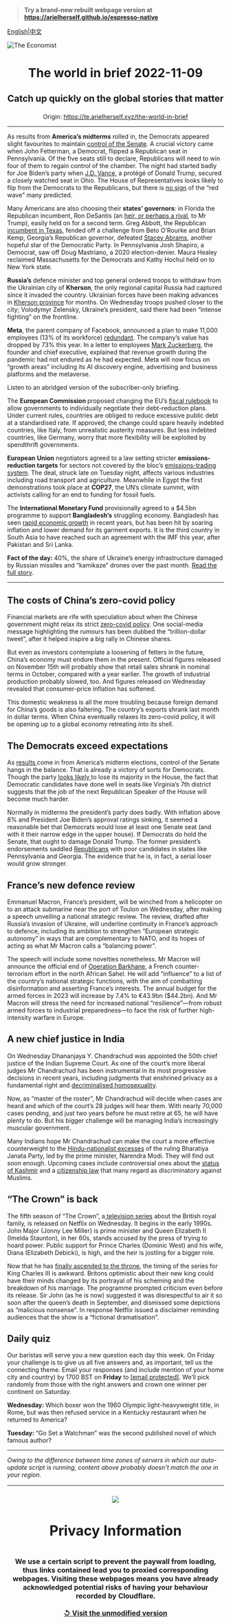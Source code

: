 > **Try a brand-new rebuilt webpage version at https://arielherself.github.io/espresso-native**

[English](https://github.com/arielherself/espresso/blob/main/README.md)|[中文](https://github-com.translate.goog/arielherself/espresso/blob/main/README.md?_x_tr_sl=en&_x_tr_tl=zh-CN&_x_tr_hl=zh-CN&_x_tr_pto=wapp)



![The Economist](menubar.png)

# <p align="center">The world in brief 2022-11-09</p>

## <p align="center">Catch up quickly on the global stories that matter</p>

<p align="center">Origin: <a href="https://te.arielherself.xyz/the-world-in-brief">https://te.arielherself.xyz/the-world-in-brief</a><hr>

As results from <strong>America’s midterms</strong> rolled in, the Democrats appeared slight favourites to maintain [control of the Senate](https://te.arielherself.xyz/united-states/2022/11/09/the-democrats-have-done-better-than-expected). A crucial victory came when John Fetterman, a Democrat, flipped a Republican seat in Pennsylvania. Of the five seats still to declare, Republicans will need to win four of them to regain control of the chamber. The night had started badly for Joe Biden’s party when [J.D. Vance](https://te.arielherself.xyz/graphic-detail/2022/11/07/what-ohios-senate-race-campaign-says-about-america), a protégé of Donald Trump, secured a closely watched seat in Ohio. The House of Representatives looks likely to flip from the Democrats to the Republicans, but there is [no sign](https://te.arielherself.xyz/graphic-detail/2022/11/09/a-disappointing-showing-for-the-republicans-in-the-midterms) of the “red wave” many predicted.

Many Americans are also choosing their <strong>states’ governors</strong>: in Florida the Republican incumbent, Ron DeSantis (an [heir, or perhaps a rival](https://te.arielherself.xyz/united-states/2021/07/24/the-rise-of-ron-desantis), to Mr Trump), easily held on for a second term. Greg Abbott, the Republican [incumbent in Texas](https://te.arielherself.xyz/united-states/2022/09/15/a-grassroots-group-is-channelling-public-frustration-in-texas), fended off a challenge from Beto O’Rourke and Brian Kemp, Georgia’s Republican governor, defeated [Stacey Abrams](https://te.arielherself.xyz/by-invitation/2022/10/10/a-conversation-with-stacey-abrams), another hopeful star of the Democratic Party. In Pennsylvania Josh Shapiro, a Democrat, saw off Doug Mastriano, a 2020 election-denier. Maura Healey reclaimed Massachusetts for the Democrats and Kathy Hochul held on to New York state.

<strong>Russia’s</strong> defence minister and top general ordered troops to withdraw from the Ukrainian city of <strong>Kherson</strong>, the only regional capital Russia had captured since it invaded the country. Ukrainian forces have been making advances in [Kherson province](https://te.arielherself.xyz/europe/2022/10/27/russia-braces-for-a-battle-over-kherson) for months. On Wednesday troops pushed closer to the city; Volodymyr Zelensky, Ukraine’s president, said there had been “intense fighting” on the frontline.

<strong>Meta</strong>, the parent company of Facebook, announced a plan to make 11,000 employees (13% of its workforce) [redundant](https://te.arielherself.xyz/graphic-detail/2022/11/07/meta-will-lay-off-13-of-its-workforce). The company’s value has dropped by 73% this year. In a letter to employees [Mark Zuckerberg](https://te.arielherself.xyz/business/2022/10/16/how-much-trouble-is-mark-zuckerberg-in), the founder and chief executive, explained that revenue growth during the pandemic had not endured as he had expected. Meta will now focus on “growth areas” including its AI discovery engine, advertising and business platforms and the metaverse.

Listen to an abridged version of the subscriber-only briefing.

The <strong>European Commission </strong>proposed changing the EU’s [fiscal rulebook](https://te.arielherself.xyz/europe/2022/09/29/europes-plans-for-laxer-spending-rules-shows-german-influence-is-waning) to allow governments to individually negotiate their debt-reduction plans. Under current rules, countries are obliged to reduce excessive public debt at a standardised rate. If approved, the change could spare heavily indebted countries, like Italy, from unrealistic austerity measures. But less indebted countries, like Germany, worry that more flexibility will be exploited by spendthrift governments.

<strong>European</strong> <strong>Union</strong> negotiators agreed to a law setting stricter <strong>emissions-reduction targets</strong> for sectors not covered by the bloc’s [emissions-trading system](https://te.arielherself.xyz/finance-and-economics/2022/05/26/carbon-markets-are-going-global). The deal, struck late on Tuesday night, affects various industries including road transport and agriculture. Meanwhile in Egypt the first demonstrations took place at <strong>COP27</strong>, the UN’s climate summit, with activists calling for an end to funding for fossil fuels.

The <strong>International Monetary Fund</strong> provisionally agreed to a $4.5bn programme to support <strong>Bangladesh’s</strong> struggling economy. Bangladesh has seen [rapid economic growth](https://te.arielherself.xyz/leaders/2021/03/27/bangladeshs-growth-has-been-remarkable-but-is-now-at-risk) in recent years, but has been hit by soaring inflation and lower demand for its garment exports. It is the third country in South Asia to have reached such an agreement with the IMF this year, after Pakistan and Sri Lanka.

<strong>Fact of the day: </strong>40%, the share of Ukraine’s energy infrastructure damaged by Russian missiles and “kamikaze” drones over the past month. [Read the full story](https://te.arielherself.xyz/europe/2022/11/06/western-air-defence-systems-help-ukraine-shoot-down-more-missiles).

----------

## The costs of China’s zero-covid policy

Financial markets are rife with speculation about when the Chinese government might relax its strict [zero-covid policy](https://te.arielherself.xyz/china/2022/10/13/china-shows-few-signs-of-loosening-its-zero-covid-policy). One social-media message highlighting the rumours has been dubbed the “trillion-dollar tweet”, after it helped inspire a big rally in Chinese shares.   
  
 But even as investors contemplate a loosening of fetters in the future, China’s economy must endure them in the present. Official figures released on November 15th will probably show that retail sales shrank in nominal terms in October, compared with a year earlier. The growth of industrial production probably slowed, too. And figures released on Wednesday revealed that consumer-price inflation has softened. 

This domestic weakness is all the more troubling because foreign demand for China’s goods is also faltering. The country’s exports shrank last month in dollar terms. When China eventually relaxes its zero-covid policy, it will be opening up to a global economy retreating into its shell.

## The Democrats exceed expectations

As [results ](https://te.arielherself.xyz/interactive/us-midterms-2022/results/senate)come in from America’s midterm elections, control of the Senate hangs in the balance. That is already a victory of sorts for Democrats. Though the party [looks likely ](https://te.arielherself.xyz/united-states/2022/11/07/why-a-republican-ripple-is-more-likely-than-a-red-wave) to lose its majority in the House, the fact that Democratic candidates have done well in seats like Virginia’s 7th district suggests that the job of the next Republican Speaker of the House will become much harder. 

Normally in midterms the president’s party does badly. With inflation above 8% and President Joe Biden’s approval ratings sinking, it seemed a reasonable bet that Democrats would lose at least one Senate seat (and with it their narrow edge in the upper house). If Democrats do hold the Senate, that ought to damage Donald Trump. The former president’s endorsements saddled [Republicans](https://te.arielherself.xyz/graphic-detail/2022/11/09/a-disappointing-showing-for-the-republicans-in-the-midterms) with poor candidates in states like Pennsylvania and Georgia. The evidence that he is, in fact, a serial loser would grow stronger.

## France’s new defence review

Emmanuel Macron, France’s president, will be winched from a helicopter on to an attack submarine near the port of Toulon on Wednesday, after making a speech unveiling a national strategic review. The review, drafted after Russia’s invasion of Ukraine, will underline continuity in France’s approach to defence, including its ambition to strengthen “European strategic autonomy” in ways that are complementary to NATO, and its hopes of acting as what Mr Macron calls a “balancing power”. 

The speech will include some novelties nonetheless. Mr Macron will announce the official end of [Operation Barkhane](https://te.arielherself.xyz/the-economist-explains/2022/02/14/what-have-french-forces-achieved-in-the-sahel), a French counter-terrorism effort in the north African Sahel. He will add “influence” to a list of the country’s national strategic functions, with the aim of combatting disinformation and asserting France’s interests. The annual budget for the armed forces in 2023 will increase by 7.4% to €43.9bn ($44.2bn). And Mr Macron will stress the need for increased national “resilience”—from robust armed forces to industrial preparedness—to face the risk of further high-intensity warfare in Europe.

## A new chief justice in India

On Wednesday Dhananjaya Y. Chandrachud was appointed the 50th chief justice of the Indian Supreme Court. As one of the court’s more liberal judges Mr Chandrachud has been instrumental in its most progressive decisions in recent years, including judgments that enshrined privacy as a fundamental right and [decriminalised homosexuality](https://te.arielherself.xyz/the-economist-explains/2018/09/12/how-india-decriminalised-homosexuality).  
  
 Now, as “master of the roster”, Mr Chandrachud will decide when cases are heard and which of the court’s 28 judges will hear them. With nearly 70,000 cases pending, and just two years before he must retire at 65, he will have plenty to do. But his bigger challenge will be managing India’s increasingly muscular government.  
  
 Many Indians hope Mr Chandrachud can make the court a more effective counterweight to the [Hindu-nationalist excesses](https://te.arielherself.xyz/asia/2022/09/29/indias-government-is-exporting-its-hindu-nationalism) of the ruling Bharatiya Janata Party, led by the prime minister, Narendra Modi. They will find out soon enough. Upcoming cases include controversial ones about the [status of Kashmir](https://te.arielherself.xyz/asia/2019/08/08/india-abruptly-ends-the-last-special-protection-enjoyed-by-kashmir) and a [citizenship law](https://te.arielherself.xyz/asia/2019/12/12/indias-new-citizenship-law-outrages-muslims) that many regard as discriminatory against Muslims.

## “The Crown” is back

The fifth season of “The Crown”, a[ television series](https://te.arielherself.xyz/culture/2022/09/15/the-crown-will-help-shape-the-memory-of-queen-elizabeth-ii) about the British royal family, is released on Netflix on Wednesday. It begins in the early 1990s. John Major (Jonny Lee Miller) is prime minister and Queen Elizabeth II (Imelda Staunton), in her 60s, stands accused by the press of trying to hoard power. Public support for Prince Charles (Dominic West) and his wife, Diana (Elizabeth Debicki), is high, and the heir is jostling for a bigger role.

Now that he has [finally ascended to the throne](https://te.arielherself.xyz/britain/2022/09/15/what-sort-of-king-will-charles-iii-be), the timing of the series for King Charles III is awkward. Britons optimistic about their new king could have their minds changed by its portrayal of his scheming and the breakdown of his marriage. The programme prompted criticism even before its release. Sir John (as he is now) suggested it was disrespectful to air it so soon after the queen’s death in September, and dismissed some depictions as “malicious nonsense”. In response Netflix issued a disclaimer reminding audiences that the show is a “fictional dramatisation”.

## Daily quiz

Our baristas will serve you a new question each day this week. On Friday your challenge is to give us all five answers and, as important, tell us the connecting theme. Email your responses (and include mention of your home city and country) by 1700 BST on <strong>Friday</strong> to [<span class="__cf_email__" data-cfemail="6d3c180417281e1d1f081e1e022d080e02030200041e19430e0200">[email&#160;protected]</span>](https://mail.google.com/mail/?view=cm&amp;fs=1&amp;tf=1&amp;to=QuizEspresso@te.arielherself.xyz). We’ll pick randomly from those with the right answers and crown one winner per continent on Saturday.

<strong>Wednesday: </strong>Which boxer won the 1960 Olympic light-heavyweight title, in Rome, but was then refused service in a Kentucky restaurant when he returned to America?

<strong>Tuesday: </strong>“Go Set a Watchman” was the second published novel of which famous author?

----------

*Owing to the difference between time zones of servers in which our auto-update script is running, content above probably doesn't match the one in your region.*

|<br><div align="center"><img src="unlock.png" /><h1>Privacy Information</h1></div></br>We use a certain script to prevent the paywall from loading, thus links contained lead you to proxied corresponding webpages. Visiting these webpages means you have already acknowledged potential risks of having your behaviour recorded by Cloudflare.<br><br>[&#x21BA; Visit the unmodified version](README.raw.md)<br><br>|
|-----|
